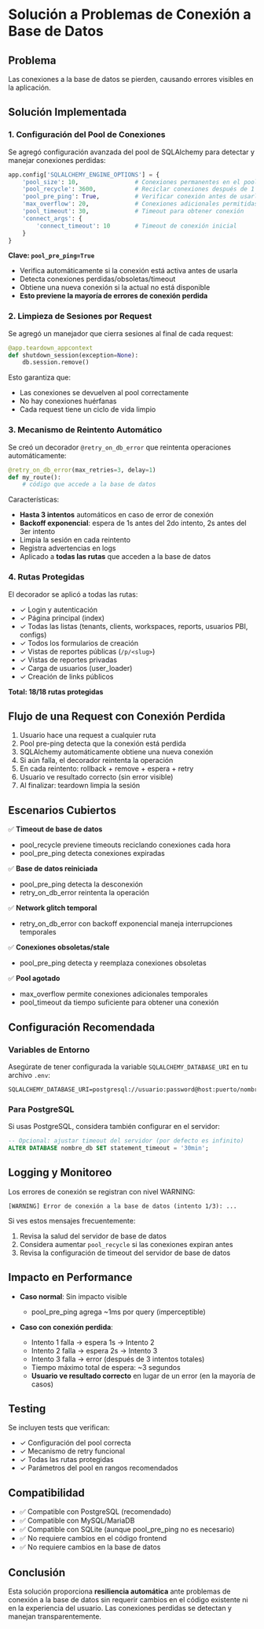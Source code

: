 # Solución a Problemas de Conexión a Base de Datos

## Problema
Las conexiones a la base de datos se pierden, causando errores visibles en la aplicación.

## Solución Implementada

### 1. Configuración del Pool de Conexiones
Se agregó configuración avanzada del pool de SQLAlchemy para detectar y manejar conexiones perdidas:

```python
app.config['SQLALCHEMY_ENGINE_OPTIONS'] = {
    'pool_size': 10,                # Conexiones permanentes en el pool
    'pool_recycle': 3600,           # Reciclar conexiones después de 1 hora
    'pool_pre_ping': True,          # Verificar conexión antes de usarla
    'max_overflow': 20,             # Conexiones adicionales permitidas
    'pool_timeout': 30,             # Timeout para obtener conexión
    'connect_args': {
        'connect_timeout': 10       # Timeout de conexión inicial
    }
}
```

**Clave: `pool_pre_ping=True`**
- Verifica automáticamente si la conexión está activa antes de usarla
- Detecta conexiones perdidas/obsoletas/timeout
- Obtiene una nueva conexión si la actual no está disponible
- **Esto previene la mayoría de errores de conexión perdida**

### 2. Limpieza de Sesiones por Request
Se agregó un manejador que cierra sesiones al final de cada request:

```python
@app.teardown_appcontext
def shutdown_session(exception=None):
    db.session.remove()
```

Esto garantiza que:
- Las conexiones se devuelven al pool correctamente
- No hay conexiones huérfanas
- Cada request tiene un ciclo de vida limpio

### 3. Mecanismo de Reintento Automático
Se creó un decorador `@retry_on_db_error` que reintenta operaciones automáticamente:

```python
@retry_on_db_error(max_retries=3, delay=1)
def my_route():
    # código que accede a la base de datos
```

Características:
- **Hasta 3 intentos** automáticos en caso de error de conexión
- **Backoff exponencial**: espera de 1s antes del 2do intento, 2s antes del 3er intento
- Limpia la sesión en cada reintento
- Registra advertencias en logs
- Aplicado a **todas las rutas** que acceden a la base de datos

### 4. Rutas Protegidas

El decorador se aplicó a todas las rutas:
- ✓ Login y autenticación
- ✓ Página principal (index)
- ✓ Todas las listas (tenants, clients, workspaces, reports, usuarios PBI, configs)
- ✓ Todos los formularios de creación
- ✓ Vistas de reportes públicas (`/p/<slug>`)
- ✓ Vistas de reportes privadas
- ✓ Carga de usuarios (user_loader)
- ✓ Creación de links públicos

**Total: 18/18 rutas protegidas**

## Flujo de una Request con Conexión Perdida

1. Usuario hace una request a cualquier ruta
2. Pool pre-ping detecta que la conexión está perdida
3. SQLAlchemy automáticamente obtiene una nueva conexión
4. Si aún falla, el decorador reintenta la operación
5. En cada reintento: rollback + remove + espera + retry
6. Usuario ve resultado correcto (sin error visible)
7. Al finalizar: teardown limpia la sesión

## Escenarios Cubiertos

✅ **Timeout de base de datos**
- pool_recycle previene timeouts reciclando conexiones cada hora
- pool_pre_ping detecta conexiones expiradas

✅ **Base de datos reiniciada**
- pool_pre_ping detecta la desconexión
- retry_on_db_error reintenta la operación

✅ **Network glitch temporal**
- retry_on_db_error con backoff exponencial maneja interrupciones temporales

✅ **Conexiones obsoletas/stale**
- pool_pre_ping detecta y reemplaza conexiones obsoletas

✅ **Pool agotado**
- max_overflow permite conexiones adicionales temporales
- pool_timeout da tiempo suficiente para obtener una conexión

## Configuración Recomendada

### Variables de Entorno
Asegúrate de tener configurada la variable `SQLALCHEMY_DATABASE_URI` en tu archivo `.env`:

```env
SQLALCHEMY_DATABASE_URI=postgresql://usuario:password@host:puerto/nombre_db
```

### Para PostgreSQL
Si usas PostgreSQL, considera también configurar en el servidor:
```sql
-- Opcional: ajustar timeout del servidor (por defecto es infinito)
ALTER DATABASE nombre_db SET statement_timeout = '30min';
```

## Logging y Monitoreo

Los errores de conexión se registran con nivel WARNING:
```
[WARNING] Error de conexión a la base de datos (intento 1/3): ...
```

Si ves estos mensajes frecuentemente:
1. Revisa la salud del servidor de base de datos
2. Considera aumentar `pool_recycle` si las conexiones expiran antes
3. Revisa la configuración de timeout del servidor de base de datos

## Impacto en Performance

- **Caso normal**: Sin impacto visible
  - pool_pre_ping agrega ~1ms por query (imperceptible)
  
- **Caso con conexión perdida**: 
  - Intento 1 falla → espera 1s → Intento 2
  - Intento 2 falla → espera 2s → Intento 3
  - Intento 3 falla → error (después de 3 intentos totales)
  - Tiempo máximo total de espera: ~3 segundos
  - **Usuario ve resultado correcto** en lugar de un error (en la mayoría de casos)

## Testing

Se incluyen tests que verifican:
- ✓ Configuración del pool correcta
- ✓ Mecanismo de retry funcional
- ✓ Todas las rutas protegidas
- ✓ Parámetros del pool en rangos recomendados

## Compatibilidad

- ✅ Compatible con PostgreSQL (recomendado)
- ✅ Compatible con MySQL/MariaDB
- ✅ Compatible con SQLite (aunque pool_pre_ping no es necesario)
- ✅ No requiere cambios en el código frontend
- ✅ No requiere cambios en la base de datos

## Conclusión

Esta solución proporciona **resiliencia automática** ante problemas de conexión a la base de datos sin requerir cambios en el código existente ni en la experiencia del usuario. Las conexiones perdidas se detectan y manejan transparentemente.
